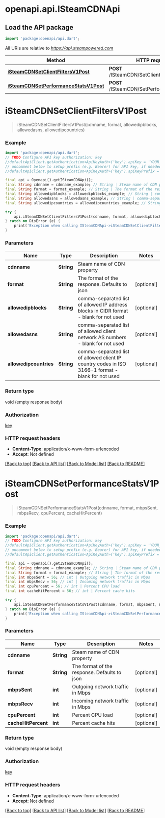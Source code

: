 # openapi.api.ISteamCDNApi

## Load the API package
```dart
import 'package:openapi/api.dart';
```

All URIs are relative to *https://api.steampowered.com*

Method | HTTP request | Description
------------- | ------------- | -------------
[**iSteamCDNSetClientFiltersV1Post**](ISteamCDNApi.md#isteamcdnsetclientfiltersv1post) | **POST** /ISteamCDN/SetClientFilters/v1 | 
[**iSteamCDNSetPerformanceStatsV1Post**](ISteamCDNApi.md#isteamcdnsetperformancestatsv1post) | **POST** /ISteamCDN/SetPerformanceStats/v1 | 


# **iSteamCDNSetClientFiltersV1Post**
> iSteamCDNSetClientFiltersV1Post(cdnname, format, allowedipblocks, allowedasns, allowedipcountries)



### Example
```dart
import 'package:openapi/api.dart';
// TODO Configure API key authorization: key
//defaultApiClient.getAuthentication<ApiKeyAuth>('key').apiKey = 'YOUR_API_KEY';
// uncomment below to setup prefix (e.g. Bearer) for API key, if needed
//defaultApiClient.getAuthentication<ApiKeyAuth>('key').apiKeyPrefix = 'Bearer';

final api = Openapi().getISteamCDNApi();
final String cdnname = cdnname_example; // String | Steam name of CDN property
final String format = format_example; // String | The format of the response. Defaults to json
final String allowedipblocks = allowedipblocks_example; // String | comma-separated list of allowed IP address blocks in CIDR format - blank for not used
final String allowedasns = allowedasns_example; // String | comma-separated list of allowed client network AS numbers - blank for not used
final String allowedipcountries = allowedipcountries_example; // String | comma-separated list of allowed client IP country codes in ISO 3166-1 format - blank for not used

try {
    api.iSteamCDNSetClientFiltersV1Post(cdnname, format, allowedipblocks, allowedasns, allowedipcountries);
} catch on DioError (e) {
    print('Exception when calling ISteamCDNApi->iSteamCDNSetClientFiltersV1Post: $e\n');
}
```

### Parameters

Name | Type | Description  | Notes
------------- | ------------- | ------------- | -------------
 **cdnname** | **String**| Steam name of CDN property | 
 **format** | **String**| The format of the response. Defaults to json | [optional] 
 **allowedipblocks** | **String**| comma-separated list of allowed IP address blocks in CIDR format - blank for not used | [optional] 
 **allowedasns** | **String**| comma-separated list of allowed client network AS numbers - blank for not used | [optional] 
 **allowedipcountries** | **String**| comma-separated list of allowed client IP country codes in ISO 3166-1 format - blank for not used | [optional] 

### Return type

void (empty response body)

### Authorization

[key](../README.md#key)

### HTTP request headers

 - **Content-Type**: application/x-www-form-urlencoded
 - **Accept**: Not defined

[[Back to top]](#) [[Back to API list]](../README.md#documentation-for-api-endpoints) [[Back to Model list]](../README.md#documentation-for-models) [[Back to README]](../README.md)

# **iSteamCDNSetPerformanceStatsV1Post**
> iSteamCDNSetPerformanceStatsV1Post(cdnname, format, mbpsSent, mbpsRecv, cpuPercent, cacheHitPercent)



### Example
```dart
import 'package:openapi/api.dart';
// TODO Configure API key authorization: key
//defaultApiClient.getAuthentication<ApiKeyAuth>('key').apiKey = 'YOUR_API_KEY';
// uncomment below to setup prefix (e.g. Bearer) for API key, if needed
//defaultApiClient.getAuthentication<ApiKeyAuth>('key').apiKeyPrefix = 'Bearer';

final api = Openapi().getISteamCDNApi();
final String cdnname = cdnname_example; // String | Steam name of CDN property
final String format = format_example; // String | The format of the response. Defaults to json
final int mbpsSent = 56; // int | Outgoing network traffic in Mbps
final int mbpsRecv = 56; // int | Incoming network traffic in Mbps
final int cpuPercent = 56; // int | Percent CPU load
final int cacheHitPercent = 56; // int | Percent cache hits

try {
    api.iSteamCDNSetPerformanceStatsV1Post(cdnname, format, mbpsSent, mbpsRecv, cpuPercent, cacheHitPercent);
} catch on DioError (e) {
    print('Exception when calling ISteamCDNApi->iSteamCDNSetPerformanceStatsV1Post: $e\n');
}
```

### Parameters

Name | Type | Description  | Notes
------------- | ------------- | ------------- | -------------
 **cdnname** | **String**| Steam name of CDN property | 
 **format** | **String**| The format of the response. Defaults to json | [optional] 
 **mbpsSent** | **int**| Outgoing network traffic in Mbps | [optional] 
 **mbpsRecv** | **int**| Incoming network traffic in Mbps | [optional] 
 **cpuPercent** | **int**| Percent CPU load | [optional] 
 **cacheHitPercent** | **int**| Percent cache hits | [optional] 

### Return type

void (empty response body)

### Authorization

[key](../README.md#key)

### HTTP request headers

 - **Content-Type**: application/x-www-form-urlencoded
 - **Accept**: Not defined

[[Back to top]](#) [[Back to API list]](../README.md#documentation-for-api-endpoints) [[Back to Model list]](../README.md#documentation-for-models) [[Back to README]](../README.md)

